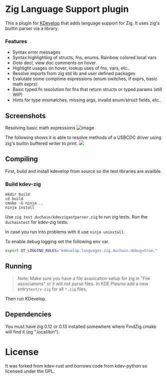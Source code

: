 # Zig Language Support plugin

This a plugin for [KDevelop](https://kdevelop.org/) that adds language support for Zig. It uses zig's
builtin parser via a library. 

### Features
- Syntax error messages
- Syntax highlighting of structs, fns, enums. Rainbow colored local vars
- Goto decl, view doc comments on hover.
- Highlight usages on hover, lookup uses of fns, vars, etc..
- Resolve imports from zig std lib and user defined packages
- Evalutate some comptime expressions (enum switches, if exprs, basic math exprs)
- Basic typed fn resolution for fns that return structs or typed params (still WIP)
- Hints for type mismatches, missing args, invalid enum/struct fields, etc..

## Screenshots

Resolving basic math expressions
![image](https://github.com/frmdstryr/kdev-zig/assets/380158/581f1ec6-f92a-408c-97d3-58f8b85a4800)


The following shows it is able to resolve methods of a USBCDC driver using zig's builtin buffered writer to print.
![](https://user-images.githubusercontent.com/380158/284731452-bca7eb00-0f1c-44aa-8096-f2f0e4042f29.png)

## Compiling

First, build and install kdevelop from source so the test libraries are availble.

### Build kdev-zig

```
mkdir build
cd build
cmake -G ninja ..
ninja install
```

Use `zig test duchain/kdevzigastparser.zig` to run zig tests.
Run the `duchaintest` for kdev-zig tests.

In case you run into problems with it use `ninja uninstall`.

To enable debug logging set the following env var.

```bash
export QT_LOGGING_RULES="kdevelop.languages.zig.duchain.debug=true;"
```

## Running

> Note: Make sure you have a file assoication setup for zig in "File associations" or it will not parse files. In KDE Plasma add a new entry`text/x-zig` for all `*.zig` files.

Then run KDevelop.

## Dependencies

You must have zig 0.12 or 0.13 installed somewhere where FindZig.cmake will find it (eg ".local/bin").

# License

It was forked from kdev-rust and borrows code from kdev-python so licensed under the GPL.
